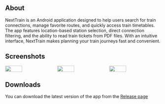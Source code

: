 ## About
NextTrain is an Android application designed to help users search for train connections, manage favorite routes, and quickly access train timetables. The app features location-based station selection, direct connection filtering, and the ability to read train tickets from PDF files. With an intuitive interface, NextTrain makes planning your train journeys fast and convenient.

## Screenshots
<div style="display: flex; justify-content: space-between;">
  <img src="https://github.com/user-attachments/assets/74b36628-ceba-479c-a8fe-085048cd2071" width="33%" />
  <img src="https://github.com/user-attachments/assets/f320a78a-f23a-4819-8754-d7e00ae0e457" width="33%" />
  <img src="https://github.com/user-attachments/assets/17d0594c-45c0-4067-90a1-3698036aaf9d" width="33%" />
</div>

## Downloads
You can download the latest version of the app from the <a href="https://github.com/T4IK0N/NextTrain/releases">Release page</a>
